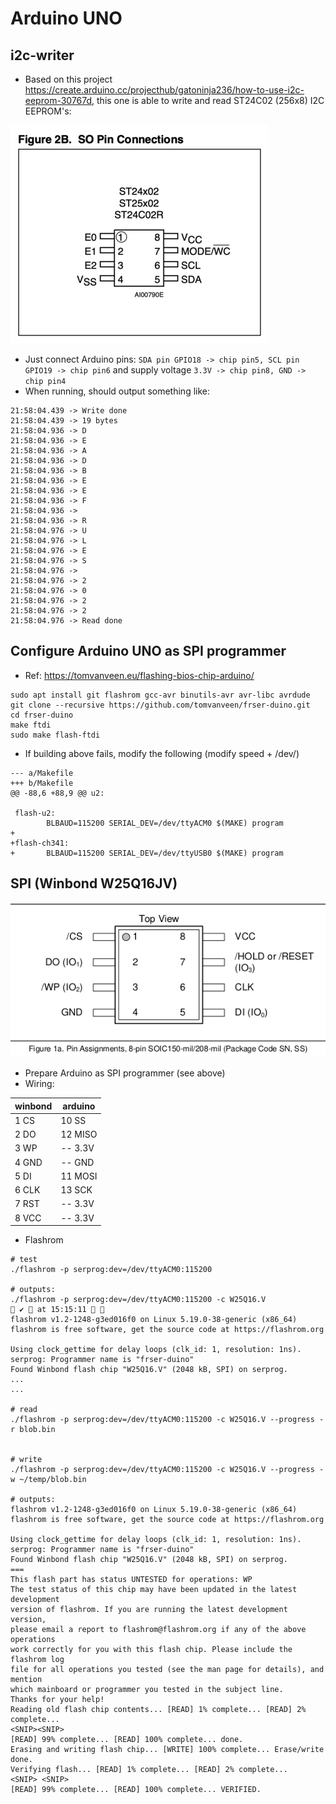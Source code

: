 # Arduino UNO

## i2c-writer
* Based on this project https://create.arduino.cc/projecthub/gatoninja236/how-to-use-i2c-eeprom-30767d, this one is able to write and read ST24C02 (256x8) I2C EEPROM's:

![st24c02-i2c.png](images/st24c02-i2c.png)

* Just connect Arduino pins: `SDA pin GPIO18 -> chip pin5, SCL pin GPIO19 -> chip pin6` and supply voltage `3.3V -> chip pin8, GND -> chip pin4`
* When running, should output something like:
```
21:58:04.439 -> Write done
21:58:04.439 -> 19 bytes
21:58:04.936 -> D
21:58:04.936 -> E
21:58:04.936 -> A
21:58:04.936 -> D
21:58:04.936 -> B
21:58:04.936 -> E
21:58:04.936 -> E
21:58:04.936 -> F
21:58:04.936 ->  
21:58:04.936 -> R
21:58:04.976 -> U
21:58:04.976 -> L
21:58:04.976 -> E
21:58:04.976 -> S
21:58:04.976 ->  
21:58:04.976 -> 2
21:58:04.976 -> 0
21:58:04.976 -> 2
21:58:04.976 -> 2
21:58:04.976 -> Read done
```

## Configure Arduino UNO as SPI programmer
* Ref: https://tomvanveen.eu/flashing-bios-chip-arduino/

```
sudo apt install git flashrom gcc-avr binutils-avr avr-libc avrdude
git clone --recursive https://github.com/tomvanveen/frser-duino.git
cd frser-duino
make ftdi 
sudo make flash-ftdi
```

* If building above fails, modify the following (modify speed + /dev/)
```
--- a/Makefile
+++ b/Makefile
@@ -88,6 +88,9 @@ u2:
 
 flash-u2:
        BLBAUD=115200 SERIAL_DEV=/dev/ttyACM0 $(MAKE) program
+       
+flash-ch341:
+       BLBAUD=115200 SERIAL_DEV=/dev/ttyUSB0 $(MAKE) program
```



## SPI (Winbond W25Q16JV)

![w25q16jv.png](images/w25q16jv.png)

* Prepare Arduino as SPI programmer (see above)
* Wiring:

 | winbond  | arduino  |
 |---|---|
 | 1  CS | 10   SS |
 | 2  DO | 12 MISO |
 | 3  WP | -- 3.3V |
 | 4 GND | --  GND |
 | 5  DI | 11 MOSI |
 | 6 CLK | 13  SCK |
 | 7 RST | -- 3.3V |
 | 8 VCC | -- 3.3V |

* Flashrom
 
```
# test
./flashrom -p serprog:dev=/dev/ttyACM0:115200

# outputs:
./flashrom -p serprog:dev=/dev/ttyACM0:115200 -c W25Q16.V                                                                    ✔  at 15:15:11  
flashrom v1.2-1248-g3ed016f0 on Linux 5.19.0-38-generic (x86_64)
flashrom is free software, get the source code at https://flashrom.org

Using clock_gettime for delay loops (clk_id: 1, resolution: 1ns).
serprog: Programmer name is "frser-duino"
Found Winbond flash chip "W25Q16.V" (2048 kB, SPI) on serprog.
...
...

# read
./flashrom -p serprog:dev=/dev/ttyACM0:115200 -c W25Q16.V --progress -r blob.bin


# write
./flashrom -p serprog:dev=/dev/ttyACM0:115200 -c W25Q16.V --progress -w ~/temp/blob.bin

# outputs:
flashrom v1.2-1248-g3ed016f0 on Linux 5.19.0-38-generic (x86_64)
flashrom is free software, get the source code at https://flashrom.org

Using clock_gettime for delay loops (clk_id: 1, resolution: 1ns).
serprog: Programmer name is "frser-duino"
Found Winbond flash chip "W25Q16.V" (2048 kB, SPI) on serprog.
===
This flash part has status UNTESTED for operations: WP
The test status of this chip may have been updated in the latest development
version of flashrom. If you are running the latest development version,
please email a report to flashrom@flashrom.org if any of the above operations
work correctly for you with this flash chip. Please include the flashrom log
file for all operations you tested (see the man page for details), and mention
which mainboard or programmer you tested in the subject line.
Thanks for your help!
Reading old flash chip contents... [READ] 1% complete... [READ] 2% complete... 
<SNIP><SNIP> 
[READ] 99% complete... [READ] 100% complete... done.
Erasing and writing flash chip... [WRITE] 100% complete... Erase/write done.
Verifying flash... [READ] 1% complete... [READ] 2% complete... 
<SNIP> <SNIP> 
[READ] 99% complete... [READ] 100% complete... VERIFIED.
```


